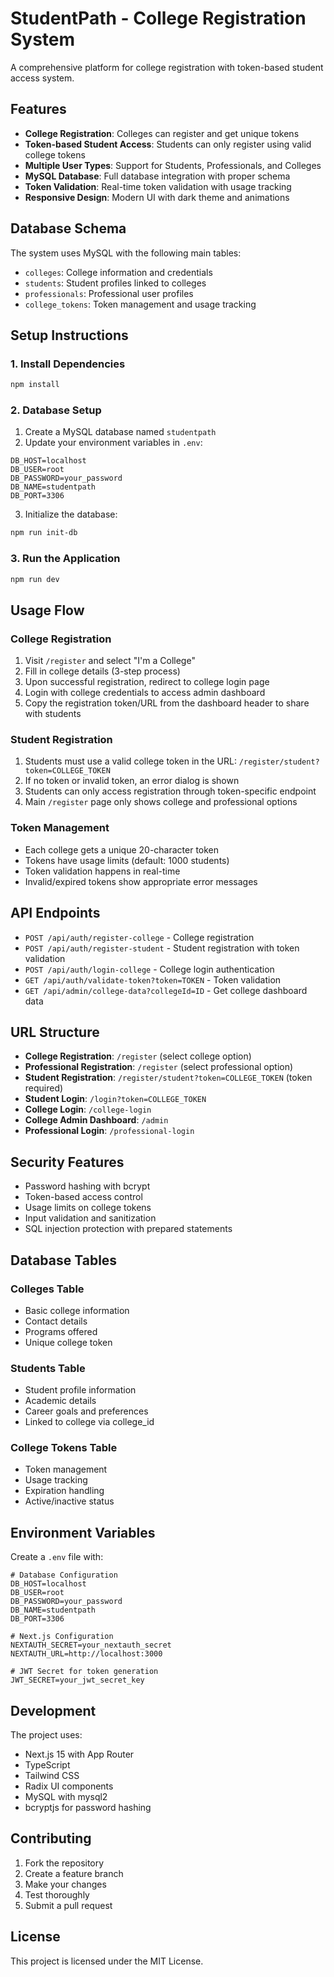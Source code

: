 # StudentPath - College Registration System

A comprehensive platform for college registration with token-based student access system.

## Features

- **College Registration**: Colleges can register and get unique tokens
- **Token-based Student Access**: Students can only register using valid college tokens
- **Multiple User Types**: Support for Students, Professionals, and Colleges
- **MySQL Database**: Full database integration with proper schema
- **Token Validation**: Real-time token validation with usage tracking
- **Responsive Design**: Modern UI with dark theme and animations

## Database Schema

The system uses MySQL with the following main tables:

- `colleges`: College information and credentials
- `students`: Student profiles linked to colleges
- `professionals`: Professional user profiles
- `college_tokens`: Token management and usage tracking

## Setup Instructions

### 1. Install Dependencies

```bash
npm install
```

### 2. Database Setup

1. Create a MySQL database named `studentpath`
2. Update your environment variables in `.env`:

```env
DB_HOST=localhost
DB_USER=root
DB_PASSWORD=your_password
DB_NAME=studentpath
DB_PORT=3306
```

3. Initialize the database:

```bash
npm run init-db
```

### 3. Run the Application

```bash
npm run dev
```

## Usage Flow

### College Registration
1. Visit `/register` and select "I'm a College"
2. Fill in college details (3-step process)
3. Upon successful registration, redirect to college login page
4. Login with college credentials to access admin dashboard
5. Copy the registration token/URL from the dashboard header to share with students

### Student Registration
1. Students must use a valid college token in the URL: `/register/student?token=COLLEGE_TOKEN`
2. If no token or invalid token, an error dialog is shown
3. Students can only access registration through token-specific endpoint
4. Main `/register` page only shows college and professional options

### Token Management
- Each college gets a unique 20-character token
- Tokens have usage limits (default: 1000 students)
- Token validation happens in real-time
- Invalid/expired tokens show appropriate error messages

## API Endpoints

- `POST /api/auth/register-college` - College registration
- `POST /api/auth/register-student` - Student registration with token validation
- `POST /api/auth/login-college` - College login authentication
- `GET /api/auth/validate-token?token=TOKEN` - Token validation
- `GET /api/admin/college-data?collegeId=ID` - Get college dashboard data

## URL Structure

- **College Registration**: `/register` (select college option)
- **Professional Registration**: `/register` (select professional option)
- **Student Registration**: `/register/student?token=COLLEGE_TOKEN` (token required)
- **Student Login**: `/login?token=COLLEGE_TOKEN`
- **College Login**: `/college-login`
- **College Admin Dashboard**: `/admin`
- **Professional Login**: `/professional-login`

## Security Features

- Password hashing with bcrypt
- Token-based access control
- Usage limits on college tokens
- Input validation and sanitization
- SQL injection protection with prepared statements

## Database Tables

### Colleges Table
- Basic college information
- Contact details
- Programs offered
- Unique college token

### Students Table
- Student profile information
- Academic details
- Career goals and preferences
- Linked to college via college_id

### College Tokens Table
- Token management
- Usage tracking
- Expiration handling
- Active/inactive status

## Environment Variables

Create a `.env` file with:

```env
# Database Configuration
DB_HOST=localhost
DB_USER=root
DB_PASSWORD=your_password
DB_NAME=studentpath
DB_PORT=3306

# Next.js Configuration
NEXTAUTH_SECRET=your_nextauth_secret
NEXTAUTH_URL=http://localhost:3000

# JWT Secret for token generation
JWT_SECRET=your_jwt_secret_key
```

## Development

The project uses:
- Next.js 15 with App Router
- TypeScript
- Tailwind CSS
- Radix UI components
- MySQL with mysql2
- bcryptjs for password hashing

## Contributing

1. Fork the repository
2. Create a feature branch
3. Make your changes
4. Test thoroughly
5. Submit a pull request

## License

This project is licensed under the MIT License.
